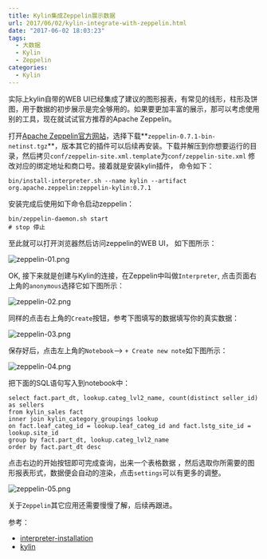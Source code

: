 ```yaml
---
title: Kylin集成Zeppelin展示数据
url: 2017/06/02/kylin-integrate-with-zeppelin.html
date: "2017-06-02 18:03:23"
tags: 
  - 大数据
  - Kylin
  - Zeppelin
categories:
  - Kylin
---
```


实际上kylin自带的WEB UI已经集成了建议的图形报表，有常见的线形，柱形及饼图，用于数据的初步展示是完全够用的。如果要更加丰富的展示，那可以考虑使用别的工具，现在就试试官方推荐的Apache Zeppelin。

<!--more-->

打开[Apache Zeppelin官方网站](http://zeppelin.apache.org/download.html)，选择下载**`zeppelin-0.7.1-bin-netinst.tgz`**，版本其它的插件可以后续再安装。下载并解压到你想要运行的目录，然后拷贝`conf/zeppelin-site.xml.template`为`conf/zeppelin-site.xml` 修改对应的绑定地址和商口号。接着就是安装kylin插件， 命令如下：

```
bin/install-interpreter.sh --name kylin --artifact org.apache.zeppelin:zeppelin-kylin:0.7.1
```

安装完成后使用如下命令启动zeppelin：

```
bin/zeppelin-daemon.sh start
# stop 停止
```

至此就可以打开浏览器然后访问zeppelin的WEB UI， 如下图所示：

![zeppelin-01.png](http://imgs.lisenhui.cn/2017/06-02-zeppelin-01.png)


OK, 接下来就是创建与Kylin的连接，在Zeppelin中叫做`Interpreter`, 点击页面右上角的`anonymous`选择它如下图所示：

![zeppelin-02.png](http://imgs.lisenhui.cn/2017/06-02-zeppelin-02.png)

同样的点击右上角的`Create`按钮，参考下图填写的数据填写你的真实数据：

![zeppelin-03.png](http://imgs.lisenhui.cn/2017/06-02-zeppelin-03.png)

保存好后，点击左上角的`Notebook`--> `+ Create new note`如下图所示：

![zeppelin-04.png](http://imgs.lisenhui.cn/2017/06-02-zeppelin-04.png)

把下面的SQL语句写入到notebook中：

```
select fact.part_dt, lookup.categ_lvl2_name, count(distinct seller_id) as sellers
from kylin_sales fact
inner join kylin_category_groupings lookup 
on fact.leaf_categ_id = lookup.leaf_categ_id and fact.lstg_site_id = lookup.site_id
group by fact.part_dt, lookup.categ_lvl2_name
order by fact.part_dt desc
```

点击右边的开始按钮即可完成查询，出来一个表格数据 ，然后选取你所需要的图形报表形式，数据便会自动的渲染，点击`settings`可以有更多的调整。

![zeppelin-05.png](http://imgs.lisenhui.cn/2017/06-02-zeppelin-05.png)

关于`Zeppelin`其它应用还需要慢慢了解，后续再跟进。


参考：

- [interpreter-installation](http://zeppelin.apache.org/docs/0.7.1/manual/interpreterinstallation.html)
- [kylin](http://zeppelin.apache.org/docs/0.7.1/interpreter/kylin.html)
